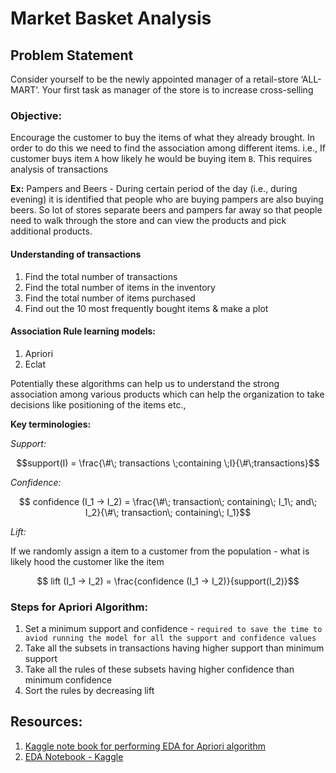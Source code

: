 # Market Basket Analysis

## Problem Statement

Consider yourself to be the newly appointed manager of a retail-store ‘ALL-MART’. Your first task as manager of the store is to increase cross-selling

### Objective:

Encourage the customer to buy the items of what they already brought. In order to do this we need to find the association among different items. i.e., If customer buys item `A` how likely he would be buying item `B`. This requires analysis of transactions

**Ex:** Pampers and Beers - During certain period of the day (i.e., during evening) it is identified that people who are buying pampers are also buying beers. So lot of stores separate beers and pampers far away so that people need to walk through the store and can view the products and pick additional products.

#### Understanding of transactions

1. Find the total number of transactions
2. Find the total number of items in the inventory
3. Find the total number of items purchased
4. Find out the 10 most frequently bought items & make a plot

#### Association Rule learning models:

1. Apriori
2. Eclat

Potentially these algorithms can help us to understand the strong association among various products which can help the organization to take decisions like positioning of the items etc.,

**Key terminologies:**

_Support:_

$$support(I) = \frac{\#\; transactions \;containing \;I}{\#\;transactions}$$

_Confidence:_

$$ confidence (I_1 -> I_2) = \frac{\#\; transaction\; containing\; I_1\; and\; I_2}{\#\; transaction\; containing\; I_1}$$

_Lift:_

If we randomly assign a item to a customer from the population - what is likely hood the customer like the item

$$ lift (I_1 -> I_2) = \frac{confidence (I_1 -> I_2)}{support(I_2)}$$

### Steps for Apriori Algorithm:

1. Set a minimum support and confidence - `required to save the time to aviod running the model for all the support and confidence values`
2. Take all the subsets in transactions having higher support than minimum support
3. Take all the rules of these subsets having higher confidence than minimum confidence
4. Sort the rules by decreasing lift

## Resources:
1. [Kaggle note book for performing EDA for Apriori algorithm](https://www.kaggle.com/code/xvivancos/market-basket-analysis/report)
2. [EDA Notebook - Kaggle](https://www.kaggle.com/code/philippsp/exploratory-analysis-instacart)
